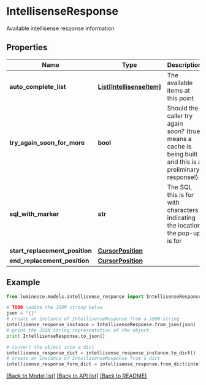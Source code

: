 # IntellisenseResponse

Available intellisense response information

## Properties
Name | Type | Description | Notes
------------ | ------------- | ------------- | -------------
**auto_complete_list** | [**List[IntellisenseItem]**](IntellisenseItem.md) | The available items at this point | 
**try_again_soon_for_more** | **bool** | Should the caller try again soon? (true means a cache is being built and this is a preliminary response!) | 
**sql_with_marker** | **str** | The SQL this is for with characters indicating the location the pop-up is for | 
**start_replacement_position** | [**CursorPosition**](CursorPosition.md) |  | 
**end_replacement_position** | [**CursorPosition**](CursorPosition.md) |  | 

## Example

```python
from luminesce.models.intellisense_response import IntellisenseResponse

# TODO update the JSON string below
json = "{}"
# create an instance of IntellisenseResponse from a JSON string
intellisense_response_instance = IntellisenseResponse.from_json(json)
# print the JSON string representation of the object
print IntellisenseResponse.to_json()

# convert the object into a dict
intellisense_response_dict = intellisense_response_instance.to_dict()
# create an instance of IntellisenseResponse from a dict
intellisense_response_form_dict = intellisense_response.from_dict(intellisense_response_dict)
```
[[Back to Model list]](../README.md#documentation-for-models) [[Back to API list]](../README.md#documentation-for-api-endpoints) [[Back to README]](../README.md)


